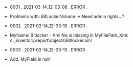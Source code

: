 * 0001  .  2021-03-14_12-03-06  .  ERROR  .  
* Problems with: BitLockerVolume -> Need admin rights...?
 
 
 
* 0002  .  2021-03-14_12-03-10  .  ERROR  .  
* MyName: Bitlocker - Xml file is missing in MyFilePath_Xml: c:\_inventory\report\objects\Bitlocker.xml
 
 
 
* 0003  .  2021-03-14_12-03-13  .  ERROR  .  
* Add. MyField is null!
 
 
 
